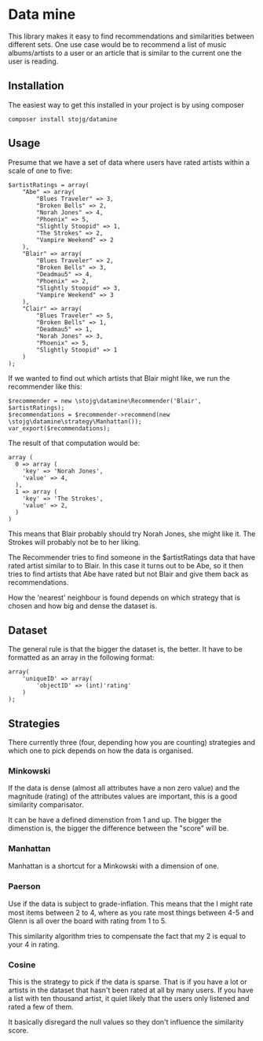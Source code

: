 # Data mine

This library makes it easy to find recommendations and similarities between different sets. One use case would be
to recommend a list of music albums/artists to a user or an article that is similar to the current one the user is reading.

## Installation

The easiest way to get this installed in your project is by using composer

	composer install stojg/datamine

## Usage

Presume that we have a set of data where users have rated artists within a scale of one to five:

	$artistRatings = array(
		"Abe" => array(
			"Blues Traveler" => 3,
			"Broken Bells" => 2,
			"Norah Jones" => 4,
			"Phoenix" => 5,
			"Slightly Stoopid" => 1,
			"The Strokes" => 2,
			"Vampire Weekend" => 2
		),
		"Blair" => array(
			"Blues Traveler" => 2,
			"Broken Bells" => 3,
			"Deadmau5" => 4,
			"Phoenix" => 2,
			"Slightly Stoopid" => 3,
			"Vampire Weekend" => 3
	    ),
		"Clair" => array(
			"Blues Traveler" => 5,
			"Broken Bells" => 1,
			"Deadmau5" => 1,
			"Norah Jones" => 3,
			"Phoenix" => 5,
			"Slightly Stoopid" => 1
		)
    );

If we wanted to find out which artists that Blair might like, we run the recommender like this:

	$recommender = new \stojg\datamine\Recommender('Blair', $artistRatings);
	$recommendations = $recommender->recommend(new \stojg\datamine\strategy\Manhattan());
	var_export($recommendations);

The result of that computation would be:

	array (
	  0 => array (
		'key' => 'Norah Jones',
		'value' => 4,
	  ),
	  1 => array (
		'key' => 'The Strokes',
		'value' => 2,
	  )
	)

This means that Blair probably should try Norah Jones, she might like it. The Strokes will probably not be to her 
liking.

The Recommender tries to find someone in the $artistRatings data that have rated artist similar to to Blair. In this 
case it turns out to be Abe, so it then tries to find artists that Abe have rated but not Blair and give them back as 
recommendations.

How the 'nearest' neighbour is found depends on which strategy that is chosen and how big and dense the dataset is.

## Dataset

The general rule is that the bigger the dataset is, the better. It have to be formatted as an array in the following
format:

	array(
		'uniqueID' => array(
			'objectID' => (int)'rating'
		)
	);

## Strategies

There currently three (four, depending how you are counting) strategies and which one to pick depends on how the data is
organised.

### Minkowski

If the data is dense (almost all attributes have a non zero value) and the magnitude (rating) of the attributes values
are important, this is a good similarity comparisator.

It can be have a defined dimenstion from 1 and up. The bigger the dimenstion is, the bigger the difference between the
"score" will be.

### Manhattan

Manhattan is a shortcut for a Minkowski with a dimension of one.

### Paerson

Use if the data is subject to grade-inﬂation. This means that the I might rate most items between 2 to 4, where as you 
rate most things between 4-5 and Glenn is all over the board with rating from 1 to 5.

This similarity algorithm tries to compensate the fact that my 2 is equal to your 4 in rating.

### Cosine

This is the strategy to pick if the data is sparse. That is if you have a lot or artists in the dataset that hasn't been
rated at all by many users. If you have a list with ten thousand artist, it quiet likely that the users only listened
and rated a few of them.

It basically disregard the null values so they don't influence the similarity score.


